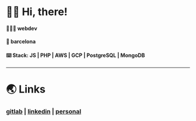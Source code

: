 # 👋🏽 Hi, there! 
#### 👨🏽‍💻 webdev
#### 📍 barcelona 
#### ⌨️ Stack: JS | PHP | AWS | GCP | PostgreSQL | MongoDB
***
# 🌏 Links
### [gitlab](www.gitlab.com/clopez12) | [linkedin](https://www.linkedin.com/in/celopez12) | [personal](https://clopez7.github.io)
